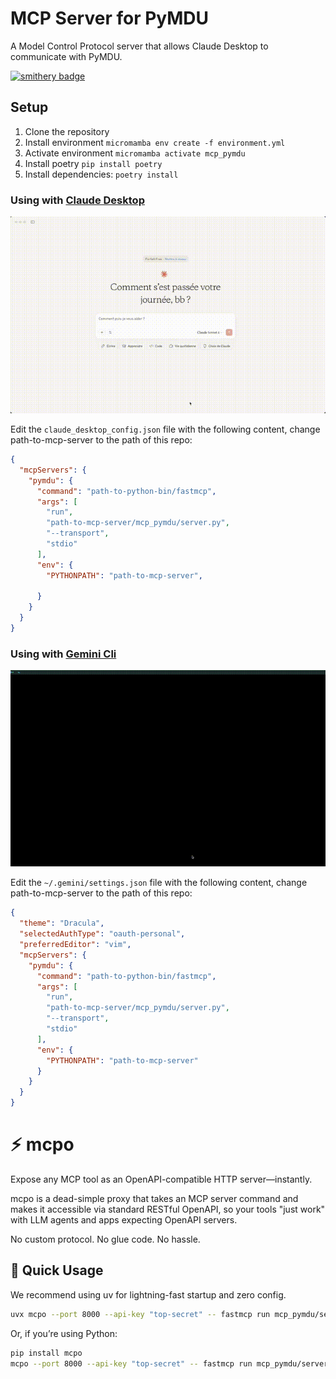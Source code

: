 # MCP Server for PyMDU

A Model Control Protocol server that allows Claude Desktop to communicate with PyMDU.

[![smithery badge](https://smithery.ai/badge/@rupeelab17/mcp_pymdu)](https://smithery.ai/server/@rupeelab17/mcp_pymdu)

## Setup

1. Clone the repository
2. Install environment `micromamba env create -f environment.yml`
3. Activate environment `micromamba activate mcp_pymdu`
4. Install poetry `pip install poetry`
5. Install dependencies: `poetry install`

### Using with [Claude Desktop](https://claude.ai/download)

![Démonstration en action](claude.gif)

Edit the `claude_desktop_config.json` file with the following content, change path-to-mcp-server to the path of this repo:

```json
{
  "mcpServers": {
    "pymdu": {
      "command": "path-to-python-bin/fastmcp",
      "args": [
        "run",
        "path-to-mcp-server/mcp_pymdu/server.py",
		"--transport",
		"stdio"
      ],
      "env": {
        "PYTHONPATH": "path-to-mcp-server",
        
      }
    }
  }
}
```

### Using with [Gemini Cli](https://github.com/google-gemini/gemini-cli)

![Démonstration en action](gemini.gif)

Edit the `~/.gemini/settings.json` file with the following content, change path-to-mcp-server to the path of this repo:

```json
{
  "theme": "Dracula",
  "selectedAuthType": "oauth-personal",
  "preferredEditor": "vim",
  "mcpServers": {
    "pymdu": {
      "command": "path-to-python-bin/fastmcp",
      "args": [
        "run",
        "path-to-mcp-server/mcp_pymdu/server.py",
		"--transport",
		"stdio"
      ],
      "env": {
        "PYTHONPATH": "path-to-mcp-server"
      }
    }
  }
}
```
# ⚡️ mcpo

Expose any MCP tool as an OpenAPI-compatible HTTP server—instantly.

mcpo is a dead-simple proxy that takes an MCP server command and makes it accessible via standard RESTful OpenAPI, so your tools "just work" with LLM agents and apps expecting OpenAPI servers.

No custom protocol. No glue code. No hassle.

## 🚀 Quick Usage

We recommend using uv for lightning-fast startup and zero config.

```bash
uvx mcpo --port 8000 --api-key "top-secret" -- fastmcp run mcp_pymdu/server.py
```

Or, if you’re using Python:

```bash
pip install mcpo
mcpo --port 8000 --api-key "top-secret" -- fastmcp run mcp_pymdu/server.py
```